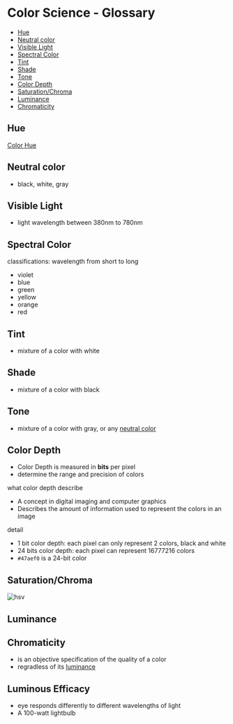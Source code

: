 # Color Science - Glossary

* [Hue](#hue)
* [Neutral color](#neutral-color)
* [Visible Light](#visible-light)
* [Spectral Color](#spectral-color)
* [Tint](#tint)
* [Shade](#shade)
* [Tone](#tone)
* [Color Depth](#color-depth)
* [Saturation/Chroma](#saturation/chroma)
* [Luminance](#luminance)
* [Chromaticity](#chromaticity)

## Hue

[Color Hue](color-hue.md)

## Neutral color

- black, white, gray

## Visible Light

- light wavelength between 380nm to 780nm

## Spectral Color

classifications: wavelength from short to long

- violet
- blue
- green
- yellow
- orange
- red

## Tint

- mixture of a color with white

## Shade

- mixture of a color with black

## Tone

- mixture of a color with gray, or any [neutral color](#neutral-color)

## Color Depth

- Color Depth is measured in **bits** per pixel
- determine the range and precision of colors

what color depth describe

- A concept in digital imaging and computer graphics
- Describes the amount of information used to represent the colors in an image

detail

- 1 bit color depth: each pixel can only represent 2 colors, black and white
- 24 bits color depth: each pixel can represent 16777216 colors
- `#47aef0` is a 24-bit color

## Saturation/Chroma

![hsv](hue-saturation-value.png)

## Luminance

## Chromaticity

- is an objective specification of the quality of a color
- regradless of its [luminance](#luminance)

## Luminous Efficacy

- eye responds differently to different wavelengths of light
- A 100-watt lightbulb

